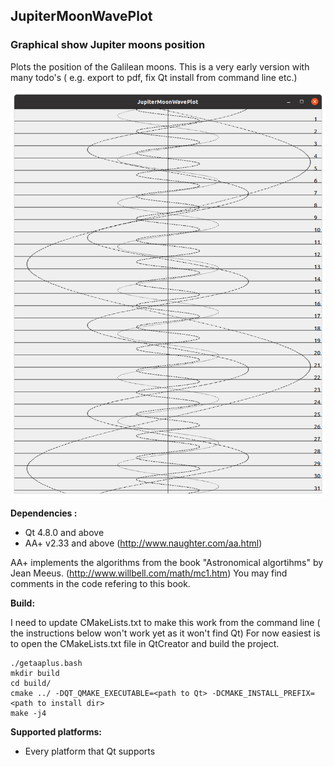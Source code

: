 ## JupiterMoonWavePlot

### Graphical show Jupiter moons position

Plots the position of the Galilean moons. This is a very early version with many todo's ( e.g. export to pdf, fix Qt install from command line etc.)

![Screenshot](Screenshot.png)

**Dependencies :**
- Qt 4.8.0 and above 
- AA+ v2.33 and above (http://www.naughter.com/aa.html)

AA+ implements the algorithms from the book "Astronomical algortihms" by Jean Meeus. (http://www.willbell.com/math/mc1.htm)
You may find comments in the code refering to this book.

**Build:**

I need to update CMakeLists.txt to make this work from the command line ( the instructions below won't work yet as it won't find Qt)
For now easiest is to open the CMakeLists.txt file in QtCreator and build the project.

```
./getaaplus.bash
mkdir build
cd build/
cmake ../ -DQT_QMAKE_EXECUTABLE=<path to Qt> -DCMAKE_INSTALL_PREFIX=<path to install dir>
make -j4
```

**Supported platforms:**
- Every platform that Qt supports
